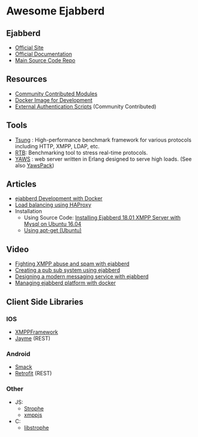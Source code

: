 
# Awesome Ejabberd

## Ejabberd

* [Official Site](https://www.ejabberd.im/)
* [Official Documentation](https://docs.ejabberd.im/)
* [Main Source Code Repo](https://github.com/processone/ejabberd)

## Resources

* [Community Contributed Modules](https://github.com/processone/ejabberd-contrib)
* [Docker Image for Development](https://hub.docker.com/r/ejabberd/mix/)
* [External Authentication Scripts](https://www.ejabberd.im/extauth/index.html) \(Community Contributed\)

##  Tools

* [Tsung](https://github.com/processone/tsung) :  High-performance benchmark framework for various protocols including HTTP, XMPP, LDAP, etc.
* [RTB](https://github.com/processone/rtb): Benchmarking tool to stress real-time protocols.
* [YAWS](http://yaws.hyber.org/) : web server written in Erlang designed to serve high loads. \(See also [YawsPack](https://www.ejabberd.im/yawspack/index.html)\)

## Articles

* [ejabberd Development with Docker](https://medium.com/processone/ejabberd-development-with-docker-a75c1bc6ac5f)
* [Load balancing using HAProxy](https://blog.onefellow.com/post/76702632637/haproxy-and-ejabberd)
* Installation
  * Using Source Code: [Installing Ejabberd 18.01 XMPP Server with Mysql on Ubuntu 16.04](https://medium.com/modern-sysadmin/how-to-install-ejabberd-18-01-xmpp-server-with-mysql-on-ubuntu-16-04-f0facededf2e)
  * [Using apt-get \(Ubuntu\)](https://www.digitalocean.com/community/tutorials/how-to-install-ejabberd-xmpp-server-on-ubuntu)

## Video

* [Fighting XMPP abuse and spam with ejabberd](https://www.youtube.com/watch?v=djP8Vh3BTyw)
* [Creating a pub sub system using ejabberd](https://www.youtube.com/watch?v=0fXMzmFyNes)
* [Designing a modern messaging service with ejabberd](https://www.youtube.com/watch?v=iml8esM7cmA)
* [Managing ejabberd platform with docker](https://www.youtube.com/watch?v=yMq9t9wzaRk)

## Client Side Libraries

### IOS

* [XMPPFramework](https://github.com/robbiehanson/XMPPFramework)
* [Jayme](https://github.com/inaka/Jayme) \(REST\)

### Android

* [Smack](https://github.com/igniterealtime/Smack) 
* [Retrofit](https://github.com/square/retrofit) \(REST\)

### Other

* JS: 
  * [Strophe](http://strophe.im/)
  * [xmppjs](https://github.com/xmppjs/xmpp.js)
* C:
  * [libstrophe](http://strophe.im/libstrophe/)



